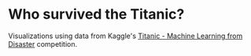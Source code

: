 # Who survived the Titanic?

Visualizations using data from Kaggle's [Titanic - Machine Learning from Disaster](https://www.kaggle.com/competitions/titanic/overview) competition.